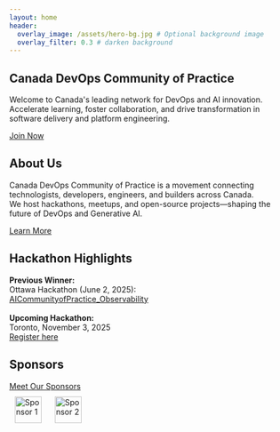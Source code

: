 ```yaml
---
layout: home
header:
  overlay_image: /assets/hero-bg.jpg # Optional background image
  overlay_filter: 0.3 # darken background
---
```



<!-- MAIN CONTENT BELOW NAVIGATION -->
<section class="hero">
  <h1>Canada DevOps Community of Practice</h1>
  <p>
    Welcome to Canada's leading network for DevOps and AI innovation.<br>
    Accelerate learning, foster collaboration, and drive transformation in software delivery and platform engineering.
  </p>
  <a href="/join/" class="nav-cta">Join Now</a>
</section>

<section class="main-sections">
  <div class="section-block">
    <h2>About Us</h2>
    <p>
      Canada DevOps Community of Practice is a movement connecting technologists, developers, engineers, and builders across Canada.<br>
      We host hackathons, meetups, and open-source projects—shaping the future of DevOps and Generative AI.
    </p>
    <a href="/about/" class="section-link">Learn More</a>
  </div>
  <div class="section-block">
    <h2>Hackathon Highlights</h2>
    <p>
      <strong>Previous Winner:</strong><br>
      Ottawa Hackathon (June 2, 2025):<br>
      <a href="https://github.com/CanadaDevOpsCommunity2025/AICommunityofPractice_Observability">AICommunityofPractice_Observability</a>
      <br><br>
      <strong>Upcoming Hackathon:</strong><br>
      Toronto, November 3, 2025<br>
      <a href="https://lnkd.in/gTC24_5P">Register here</a>
    </p>
  </div>
  <div class="section-block">
    <h2>Sponsors</h2>
    <a href="/sponsors/" class="section-link">Meet Our Sponsors</a>
    <div style="margin-top:10px;">
      <img src="/assets/sponsor1.png" alt="Sponsor 1" style="height:48px; margin:0 10px;">
      <img src="/assets/sponsor2.png" alt="Sponsor 2" style="height:48px; margin:0 10px;">
    </div>
  </div>
</section>

